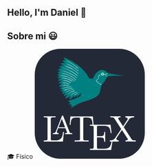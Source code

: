 ## Hello, I'm Daniel 👋



<h2>Sobre mi 😃</h2>
<!--Intro start-->

<p align="left">
🎓 Físico
<svg width="256" height="256" viewBox="0 0 256 256" fill="none" xmlns="http://www.w3.org/2000/svg">
<rect width="256" height="256" rx="60" fill="#242938"/>
<path d="M67.8948 193.68H65.7476C64.8888 202.533 63.6863 213.294 48.57 213.294H41.6131C37.5764 213.294 37.4046 212.687 37.4046 209.823V163.738C37.4046 160.787 37.4046 159.572 45.4781 159.572H48.3124V156.968C45.2204 157.229 37.4905 157.229 33.9691 157.229C30.6195 157.229 23.9202 157.229 21 156.968V159.572H22.9754C29.5888 159.572 29.7606 160.526 29.7606 163.651V209.215C29.7606 212.34 29.5888 213.294 22.9754 213.294H21V215.985H65.5759L67.8948 193.68V193.68Z" fill="white"/>
<path d="M66.4348 156.881C66.0913 155.84 65.9195 155.493 64.8029 155.493C63.6864 155.493 63.4287 155.84 63.0852 156.881L49.2572 192.291C48.656 193.767 47.6253 196.457 42.3003 196.457V198.627H55.6129V196.457C52.9504 196.457 51.3185 195.242 51.3185 193.506C51.3185 193.072 51.4044 192.899 51.5762 192.291L54.4964 184.827H71.5022L74.9377 193.68C75.1095 194.027 75.2813 194.461 75.2813 194.721C75.2813 196.457 72.0175 196.457 70.3857 196.457V198.627H87.3056V196.457H86.1032C82.0664 196.457 81.637 195.85 81.0358 194.114L66.4348 156.881V156.881ZM62.9993 163.043L70.6433 182.658H55.3553L62.9993 163.043V163.043Z" fill="white"/>
<path d="M135.231 157.489H82.9251L81.3792 176.93H83.4405C84.6429 162.956 85.9312 160.092 98.9003 160.092C100.446 160.092 102.679 160.092 103.538 160.266C105.342 160.613 105.342 161.568 105.342 163.564V209.128C105.342 212.079 105.342 213.294 96.3237 213.294H92.8881V215.985C96.4095 215.724 105.084 215.724 109.035 215.724C112.986 215.724 121.832 215.724 125.354 215.985V213.294H121.918C112.9 213.294 112.9 212.079 112.9 209.128V163.564C112.9 161.828 112.9 160.613 114.446 160.266C115.391 160.092 117.71 160.092 119.342 160.092C132.225 160.092 133.513 162.956 134.716 176.93H136.863C136.863 176.93 135.231 157.489 135.231 157.489Z" fill="white"/>
<path d="M181.267 213.207H179.12C176.972 226.486 174.997 232.822 160.31 232.822H148.973C144.936 232.822 144.764 232.214 144.764 229.35V206.264H152.408C160.74 206.264 161.684 209.042 161.684 216.419H163.832V193.506H161.684C161.684 200.883 160.74 203.574 152.408 203.574H144.764V182.831C144.764 179.967 144.936 179.36 148.973 179.36H159.967C173.107 179.36 175.341 184.133 176.715 196.197H178.862C178.862 196.197 176.457 176.756 176.457 176.756H128.36V179.36H130.335C136.949 179.36 137.12 180.314 137.12 183.439V228.743C137.12 231.867 136.949 232.822 130.335 232.822H128.36V235.512H177.66L181.267 213.207V213.207Z" fill="white"/>
<path d="M207.119 182.571L218.886 165.213C220.69 162.436 223.61 159.659 231.254 159.572V156.968H210.812V159.572C214.248 159.659 216.138 161.568 216.138 163.564C216.138 164.432 215.966 164.606 215.365 165.56L205.573 180.141C205.573 180.141 194.58 163.477 194.58 163.477C194.408 163.217 193.978 162.523 193.978 162.175C193.978 161.134 195.868 159.659 199.475 159.572V156.968C196.555 157.229 190.285 157.229 187.022 157.229C184.359 157.229 179.034 157.142 175.856 156.968V159.572H177.488C182.212 159.572 183.844 160.179 185.476 162.609L201.193 186.65L187.193 207.566C185.991 209.302 183.414 213.294 174.825 213.294V215.985H195.267V213.294C191.316 213.208 189.856 210.864 189.856 209.302C189.856 208.521 190.113 208.174 190.715 207.219L202.825 189.08L216.395 209.736C216.567 210.083 216.825 210.43 216.825 210.691C216.825 211.732 214.935 213.208 211.242 213.294V215.985C214.248 215.724 220.518 215.724 223.696 215.724C227.303 215.724 231.254 215.811 234.861 215.985V213.294H233.229C228.763 213.294 226.959 212.86 225.156 210.17L207.119 182.571V182.571Z" fill="white"/>
<path d="M66.7719 20.0002C68.2818 22.7202 69.8515 25.0409 71.4904 27.0521C70.7411 26.9428 69.9691 26.8785 69.1673 26.8869C67.5836 26.9036 65.8906 27.1665 64.0565 27.744C67.257 30.4241 69.9618 32.38 72.3477 33.8874C68.6619 32.7101 64.6927 32.5424 60.0302 34.7547C63.4359 36.8858 66.2945 38.426 68.7965 39.5765C64.896 38.8576 60.8514 39.1851 56.4371 42.0958C59.3516 43.3945 61.872 44.3696 64.1086 45.1107C60.4373 45.239 56.8035 46.3729 53.247 49.7466C56.332 50.512 58.9752 51.0194 61.3003 51.3573C58.4546 51.9323 55.6631 53.2973 52.9577 56.0242C55.0538 56.4771 56.9406 56.8189 58.6674 57.0774C56.5416 58.1049 54.5288 59.6973 52.6892 62.1366C55.1046 62.3242 57.2416 62.4075 59.163 62.4154C56.8382 63.4911 54.662 65.1907 52.7202 67.9187C56.1701 68.0911 59.0519 68.0743 61.5378 67.9289C58.8059 69.0458 56.288 70.933 54.1347 74.1963C58.4223 74.2589 61.818 74.053 64.6659 73.7007C61.1311 74.6604 57.8591 76.5901 55.167 80.6701C58.6305 80.7206 61.5214 80.5946 64.0052 80.3603C60.9687 82.015 58.3608 84.5249 56.6435 88.8064C59.7696 88.2144 62.3895 87.5806 64.6455 86.917C62.2956 88.6271 60.3204 91.029 58.9976 94.6401C61.0948 94.1765 62.956 93.6911 64.6351 93.2049C63.1278 95.0273 61.9659 97.3083 61.3105 100.298C63.5878 99.4595 65.5576 98.6467 67.3093 97.8511C65.6451 99.7986 64.374 102.264 63.7472 105.554C66.9534 104.272 69.5613 103.047 71.7594 101.878C69.7444 104.032 68.2452 106.803 67.6501 110.665C71.5537 108.941 74.5486 107.345 76.9838 105.843C74.1871 108.187 72.0366 111.303 71.2947 116.116C76.3954 113.865 79.9551 111.822 82.7246 109.932C81.5352 112.337 80.9048 115.154 81.2068 118.666C86.1365 114.884 89.2593 111.823 91.5831 109.126C91.4263 110.868 91.55 112.762 92.0684 114.857C95.6074 108.776 99.1244 107.001 102.764 104.972C96.9668 107.891 97.8262 110.088 97.8262 112.637C102.249 107.98 108.416 103.041 110.303 99.9474C107.78 103.735 106.754 107.322 106.09 110.489C93.1853 117.314 85.328 119.097 76.5191 121.825C79.9359 123.079 83.5976 124.306 82.0843 126.048L78.0472 130.075C80.6276 129.273 83.2587 128.128 85.5432 129.693C85.319 131.81 82.6437 132.878 80.3599 134.112C84.3805 132.663 85.25 132.998 86.3071 133.338C86.8353 135.874 85.0025 137.238 83.8085 138.913C93.9358 131.213 107.15 125.13 116.456 122.589C129.546 118.181 146.424 113.599 151.014 102.425L155.619 83.9945C161 78.1704 165.95 72.1307 168.298 64.7903C183.283 61.8913 195.399 62.9379 208.039 63.2622C206.887 63.0702 169.445 56.7264 169.445 56.7264C158.502 41.7548 142.191 51.9313 136.817 66.7209C135.461 70.4538 127.723 70.455 125.481 66.7107C116.614 47.6211 89.6869 27.4384 66.7726 20.0001V20L66.7719 20.0002Z" fill="#008080"/>
<path d="M155.177 59.0692L155.079 59.2267C154.691 59.9501 154.034 60.4439 153.11 60.7426C152.187 61.0412 151.004 61.1369 149.626 61.0772L148.76 61.0378L149.39 61.6482C149.709 61.9558 149.799 62.2013 149.803 62.4159C149.808 62.6305 149.715 62.8623 149.508 63.1246C149.093 63.6494 148.269 64.2191 147.5 64.798L147.244 64.9751L147.421 65.2311C148.062 66.2151 148.356 66.9726 148.425 67.554C148.494 68.1355 148.359 68.5526 148.09 68.9123C147.553 69.6321 146.375 70.1198 145.314 70.7235L145.118 70.8219L145.157 71.0582C145.248 71.6116 145.099 72.0639 144.704 72.5149C144.309 72.9658 143.645 73.3959 142.755 73.7749L142.519 73.8733L142.558 74.1293C142.736 75.3144 143.092 76.3457 143.838 77.0034C144.52 77.6052 145.553 77.7638 146.87 77.4955C147.099 78.7589 147.428 79.9078 148.189 80.6651C148.959 81.4326 150.18 81.6596 151.811 81.236C152.178 82.1208 152.715 82.7513 153.327 83.1652C153.999 83.6197 154.878 83.803 155.6 84.0275L156.028 83.567C155.311 83.3443 154.252 83 153.681 82.614C153.11 82.2281 152.646 81.6986 152.323 80.7833L152.224 80.4683L151.909 80.5667C150.232 81.0822 149.302 80.8501 148.661 80.2123C148.021 79.5746 147.661 78.4217 147.441 77.0822L147.382 76.7278L147.027 76.8262C145.645 77.187 144.828 77.0025 144.271 76.5112C143.751 76.0524 143.443 75.2389 143.267 74.2276C144.068 73.8573 144.755 73.4522 145.196 72.9481C145.628 72.4555 145.814 71.8475 145.787 71.2157C146.764 70.6781 147.943 70.2162 148.622 69.3061C148.977 68.8303 149.161 68.2049 149.075 67.4753C148.996 66.8115 148.671 66.0446 148.11 65.1326C148.799 64.6254 149.546 64.117 150.02 63.5183C150.283 63.1855 150.481 62.8171 150.472 62.3963C150.468 62.1642 150.245 61.9527 150.118 61.7269C151.316 61.7426 152.407 61.6637 153.307 61.3725C154.256 61.0658 155.001 60.5068 155.492 59.7386C156.91 59.7457 158.378 60.0575 159.863 60.2504C161.388 60.4487 162.94 60.5019 164.41 59.8567L164.135 59.2465C162.834 59.8173 161.445 59.7936 159.961 59.6008C158.477 59.408 156.931 59.058 155.374 59.0693H155.177L155.177 59.0692Z" fill="white"/>
<path d="M160.686 58.8242C160.686 60.3691 159.434 61.6215 157.889 61.6215C156.344 61.6215 155.092 60.3691 155.092 58.8242C155.092 57.2794 156.344 56.0269 157.889 56.0269C159.434 56.0269 160.686 57.2793 160.686 58.8242Z" fill="white" stroke="white" stroke-width="0.660673"/>
<path d="M169.041 56.2C166.529 59.467 165.898 58.6232 164.369 59.1709L164.113 59.2693L164.153 59.5449C164.741 62.8263 166.686 63.8689 168.204 65.0616L168.288 64.7962L168.692 64.7193C167.171 63.5236 165.506 62.5109 164.901 59.7221C166.014 59.4587 167.077 59.7955 169.448 56.7101L169.041 56.2001V56.2Z" fill="white"/>
<path d="M72.3442 33.8794C77.0896 36.8218 84.8996 39.856 89.9155 43.0258C92.6748 44.7827 95.1532 46.5334 97.0813 48.0457C99.0094 49.5582 100.435 51.1207 100.96 51.6287C101.484 52.1367 101.84 51.8966 101.491 51.2349C101.142 50.5733 99.4247 49.0436 97.4751 47.5142C95.5255 45.9849 93.0455 44.2419 90.2698 42.4745C84.7184 38.9398 78.2029 35.7793 72.3445 33.879L72.3442 33.8794Z" fill="white"/>
<path d="M71.4905 27.0505C73.4798 27.5099 76.4158 29.2065 79.6806 31.0217C82.9455 32.8369 86.5038 35.0707 89.7597 37.2426C93.0158 39.4145 95.5263 41.3154 97.5332 42.8467C99.439 44.4776 100.38 45.5337 100.745 45.5305C100.795 45.5405 100.844 45.5413 100.922 45.5305C101 45.5197 101.131 45.4596 101.197 45.3336C101.264 45.2078 101.238 45.102 101.217 45.0384C101.196 44.9747 101.185 44.941 101.158 44.9005C101.05 44.7388 100.886 44.5874 100.646 44.369C100.167 43.9323 99.3739 43.2901 98.3626 42.5185C96.3399 40.9752 93.4007 38.8705 90.1338 36.6913C86.8668 34.5121 83.2834 32.2591 79.9955 30.4311C78.8267 29.998 73.095 26.9668 71.4901 27.0504H71.49L71.4905 27.0505Z" fill="white"/>
<path d="M68.7717 39.5781C74.8623 42.0641 83.5268 44.9843 89.3101 48.6194C92.4175 50.5927 95.124 52.5583 97.1452 54.171C98.1558 54.9773 98.9999 55.7021 99.6257 56.2774C100.252 56.8528 100.604 57.3751 100.807 57.5177C101.23 57.8161 101.555 57.6178 101.358 57.1436C101.21 56.7855 100.72 56.3748 100.078 55.7852C99.4372 55.1957 98.5789 54.4732 97.5586 53.6591C95.518 52.031 92.7937 50.0355 89.6644 48.0484C83.406 44.0743 75.9242 40.5803 68.772 39.5777L68.7717 39.5781Z" fill="white"/>
<path d="M64.0847 45.103C68.8314 45.1061 78.6366 49.4509 82.7696 51.6284C89.4708 55.2022 95.5645 59.7963 98.9323 63.0068C99.3057 63.3629 99.8513 63.0487 99.4245 62.5541C96.2963 58.9293 89.8355 54.6575 83.0847 51.0571C76.3339 47.4567 69.3437 45.0973 64.0845 45.1026L64.0847 45.103Z" fill="white"/>
<path d="M61.342 51.355C68.4781 52.3992 77.0321 55.2796 83.2644 58.4007C86.7423 60.1666 89.8436 62.058 92.2219 63.7357C94.5999 65.4134 96.3558 67.3023 96.7891 67.791C97.2224 68.2798 97.7385 68.3002 97.3403 67.4367C96.9421 66.5732 95.0053 64.8843 92.5959 63.1845C90.1866 61.4846 87.0651 59.5897 83.5601 57.81C76.5498 54.2506 68.5664 51.4504 61.3422 51.3549L61.342 51.355Z" fill="white"/>
<path d="M63.6973 56.6664C61.9246 56.5118 60.3289 56.8753 58.7031 57.0785C65.0438 56.4843 73.9103 59.3961 79.8208 62.1196C86.7832 65.3836 92.5643 69.8648 95.3339 72.7109C95.7674 73.1564 96.0738 72.5887 95.8457 72.2974C93.267 69.0052 87.1261 64.8048 80.0964 61.5094C74.8244 59.0378 69.0159 57.1307 63.6973 56.6666V56.6664Z" fill="white"/>
<path d="M59.1921 62.381C65.4318 62.8435 73.7859 64.3376 79.6379 67.0239C85.5234 69.7767 89.9897 73.346 92.2368 75.3712C92.5826 75.6828 93.1941 75.4621 92.7093 74.8987C90.6585 72.5159 85.8899 69.2199 79.9326 66.4337C73.9756 63.6474 66.7394 61.8629 59.1919 62.3813L59.1921 62.381Z" fill="white"/>
<path d="M64.7959 67.5738C63.4794 67.5293 62.8619 67.7756 61.5918 67.9128C65.8268 68.0994 72.5569 69.2257 76.2733 70.4874C81.0962 72.1606 85.0617 74.6811 87.3175 76.6493C87.753 77.0293 88.0777 76.5195 87.79 76.1965C85.6774 73.8258 81.3838 71.5554 76.4897 69.8574C72.8194 68.584 68.7454 67.7074 64.7959 67.5738H64.7959Z" fill="white"/>
<path d="M64.6142 73.7152C73.6673 74.3261 79.1416 75.9212 83.3378 79.6802C83.6522 79.9618 84.1486 79.5741 83.8103 79.2077C79.5041 74.5422 71.0257 73.2422 64.614 73.7153L64.6142 73.7152Z" fill="white"/>
<path d="M71.5854 79.1531C68.841 78.9323 66.5446 79.5321 64.0435 80.3649C71.3629 79.1983 74.4063 79.7577 79.9517 82.3619C80.5839 82.6588 80.5468 81.9594 80.2667 81.791C77.3208 80.0203 74.3293 79.3737 71.585 79.1531L71.5854 79.1531Z" fill="white"/>
<path d="M71.3246 84.2512C68.7298 84.4813 66.5265 85.3723 64.71 86.8497C71.9583 84.0559 73.9615 84.6118 79.5053 86.1834C80.2344 86.3901 80.0078 85.6878 79.7218 85.5731C76.4024 84.2422 73.9197 84.0211 71.3247 84.2511L71.3246 84.2512Z" fill="white"/>
<path d="M85.686 88.7405C81.8187 88.3224 77.4619 88.7914 73.638 89.4886C69.8143 90.1859 66.5257 91.6025 64.6694 93.1124C71.027 90.4274 72.1856 90.4331 73.7566 90.1383C77.5237 89.4513 81.2578 89.1835 85.6472 89.3902C86.0453 89.409 86.0249 88.7771 85.6866 88.7405H85.686Z" fill="white"/>
<path d="M87.9307 91.8706C83.7397 91.7123 79.411 92.7494 75.6661 93.8196C71.9216 94.8898 69.1422 96.3501 67.3093 97.8408C71.0179 96.0569 74.469 94.8494 75.8432 94.4495C79.5354 93.3942 83.2602 92.4807 87.9702 92.5399C88.3361 92.5446 88.5726 91.8948 87.9308 91.8706L87.9307 91.8706Z" fill="white"/>
<path d="M91.3532 94.4472C87.406 95.0299 83.2675 96.1957 79.6594 97.4197C76.0516 98.6438 73.4836 100.098 71.8083 101.838C76.0996 99.3746 78.4597 98.5109 79.8561 98.0301C83.4196 96.821 86.747 95.9797 91.4709 95.0968C92.0379 94.9908 91.5826 94.4132 91.3528 94.4472H91.3532Z" fill="white"/>
<path d="M93.3607 97.7352C85.445 98.9961 80.3153 102.411 77.0549 105.798C82.1078 101.991 85.6228 99.9451 93.4983 98.3846C93.9967 98.2858 93.8462 97.6575 93.3605 97.7349L93.3607 97.7352Z" fill="white"/>
<path d="M97.2179 100.628C89.2563 101.854 84.6649 106.694 82.7529 109.889C87.7902 104.857 91.7105 102.118 97.3554 101.278C97.9267 101.193 97.7809 100.541 97.2176 100.628L97.2179 100.628Z" fill="white"/>
<path d="M99.6206 103.149C98.3789 103.304 96.6892 104.184 95.0928 105.197C93.4963 106.21 92.2918 107.442 91.5735 109.03C93.4965 107.045 94.2663 106.508 95.4471 105.748C96.9798 104.775 98.5244 104.163 99.7781 103.799C100.366 103.628 99.9216 103.112 99.6206 103.149H99.6206Z" fill="white"/>
<path d="M160.686 58.8242C160.686 60.3691 159.434 61.6215 157.889 61.6215C156.344 61.6215 155.092 60.3691 155.092 58.8242C155.092 57.2794 156.344 56.0269 157.889 56.0269C159.434 56.0269 160.686 57.2793 160.686 58.8242Z" fill="white" stroke="white" stroke-width="0.660673"/>
<path d="M160.686 58.8242C160.686 60.3691 159.434 61.6215 157.889 61.6215C156.344 61.6215 155.092 60.3691 155.092 58.8242C155.092 57.2794 156.344 56.0269 157.889 56.0269C159.434 56.0269 160.686 57.2793 160.686 58.8242Z" fill="#37C871" stroke="white" stroke-width="0.660673"/>
</svg>
